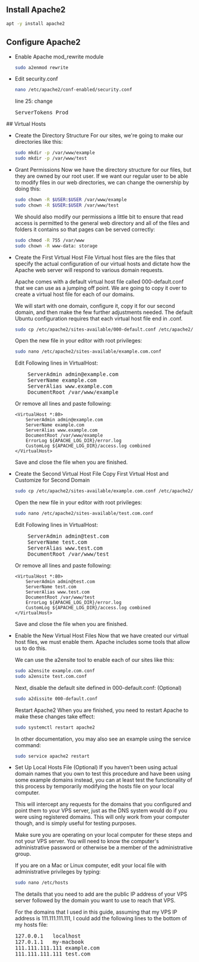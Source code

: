 ## Install Apache2

```bash
apt -y install apache2
```

## Configure Apache2
<ul>
<li>Enable Apache mod_rewrite module

```bash
sudo a2enmod rewrite
```
</li>

<li>Edit security.conf
	
```bash
nano /etc/apache2/conf-enabled/security.conf
```
line 25: change
<pre>ServerTokens Prod</pre>
</li>
</ul>
## Virtual Hosts

<ul>

<li>Create the Directory Structure
For our sites, we're going to make our directories like this:

```bash
sudo mkdir -p /var/www/example
sudo mkdir -p /var/www/test

```
</li>


<li>Grant Permissions
Now we have the directory structure for our files, but they are owned by our root user. If we want our regular user to be able to modify files in our web directories, we can change the ownership by doing this:

```bash
sudo chown -R $USER:$USER /var/www/example
sudo chown -R $USER:$USER /var/www/test

```

We should also modify our permissions a little bit to ensure that read access is permitted to the general web directory and all of the files and folders it contains so that pages can be served correctly:

```bash
sudo chmod -R 755 /var/www
sudo chown -R www-data: storage
```
</li>


<li>Create the First Virtual Host File
Virtual host files are the files that specify the actual configuration of our virtual hosts and dictate how the Apache web server will respond to various domain requests.

Apache comes with a default virtual host file called 000-default.conf that we can use as a jumping off point. We are going to copy it over to create a virtual host file for each of our domains.

We will start with one domain, configure it, copy it for our second domain, and then make the few further adjustments needed. The default Ubuntu configuration requires that each virtual host file end in .conf.

```bash
sudo cp /etc/apache2/sites-available/000-default.conf /etc/apache2/sites-available/example.com.conf
```

Open the new file in your editor with root privileges:

```bash
sudo nano /etc/apache2/sites-available/example.com.conf
```

Edit Following lines in VirtualHost:
<pre>
	ServerAdmin admin@example.com
	ServerName example.com
	ServerAlias www.example.com
	DocumentRoot /var/www/example
</pre>

Or remove all lines and paste following:

```text
<VirtualHost *:80>
    ServerAdmin admin@example.com
    ServerName example.com
    ServerAlias www.example.com
    DocumentRoot /var/www/example
    ErrorLog ${APACHE_LOG_DIR}/error.log
    CustomLog ${APACHE_LOG_DIR}/access.log combined
</VirtualHost>
```
Save and close the file when you are finished.
</li>


<li>Create the Second Virtual Host File
Copy First Virtual Host and Customize for Second Domain

```bash
sudo cp /etc/apache2/sites-available/example.com.conf /etc/apache2/sites-available/test.com.conf
```

Open the new file in your editor with root privileges:

```bash
sudo nano /etc/apache2/sites-available/test.com.conf
```

Edit Following lines in VirtualHost:
<pre>
    ServerAdmin admin@test.com
    ServerName test.com
    ServerAlias www.test.com
    DocumentRoot /var/www/test
</pre>

Or remove all lines and paste following:

```text
<VirtualHost *:80>
    ServerAdmin admin@test.com
    ServerName test.com
    ServerAlias www.test.com
    DocumentRoot /var/www/test
    ErrorLog ${APACHE_LOG_DIR}/error.log
    CustomLog ${APACHE_LOG_DIR}/access.log combined
</VirtualHost>
```
Save and close the file when you are finished.
</li>


<li>Enable the New Virtual Host Files
Now that we have created our virtual host files, we must enable them. Apache includes some tools that allow us to do this.

We can use the a2ensite tool to enable each of our sites like this:

```bash
sudo a2ensite example.com.conf
sudo a2ensite test.com.conf
```

Next, disable the default site defined in 000-default.conf: (Optional)

```bash
sudo a2dissite 000-default.conf
```
</li> Restart Apache2
When you are finished, you need to restart Apache to make these changes take effect:

```bash
sudo systemctl restart apache2
```
In other documentation, you may also see an example using the service command:

```bash
sudo service apache2 restart
```


<li>Set Up Local Hosts File (Optional)
If you haven't been using actual domain names that you own to test this procedure and have been using some example domains instead, you can at least test the functionality of this process by temporarily modifying the hosts file on your local computer.

This will intercept any requests for the domains that you configured and point them to your VPS server, just as the DNS system would do if you were using registered domains. This will only work from your computer though, and is simply useful for testing purposes.

Make sure you are operating on your local computer for these steps and not your VPS server. You will need to know the computer's administrative password or otherwise be a member of the administrative group.

If you are on a Mac or Linux computer, edit your local file with administrative privileges by typing:

```bash
sudo nano /etc/hosts
```

The details that you need to add are the public IP address of your VPS server followed by the domain you want to use to reach that VPS.

For the domains that I used in this guide, assuming that my VPS IP address is 111.111.111.111, I could add the following lines to the bottom of my hosts file:

<pre>
127.0.0.1   localhost
127.0.1.1   my-macbook
111.111.111.111 example.com
111.111.111.111 test.com
</pre>
</li>
</ul>

